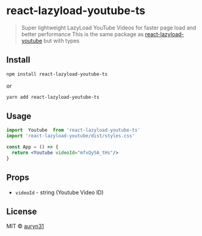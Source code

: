 # react-lazyload-youtube-ts

> Super lightweight LazyLoad YouTube Videos for faster page load and better performance
> This is the same package as [react-lazyload-youtube](https://github.com/ahakem/react-lazyload-youtube) but with types

## Install

```bash
npm install react-lazyload-youtube-ts
```

or

```bash
yarn add react-lazyload-youtube-ts
```


## Usage

```jsx
import  Youtube  from 'react-lazyload-youtube-ts'
import 'react-lazyload-youtube/dist/styles.css'

const App = () => {
  return <Youtube videoId="mfxQy5A_tHs"/>
}
```

## Props

* `videoId` - string (Youtube Video ID)

## License

MIT © [auryn31](https://github.com/auryn31)
